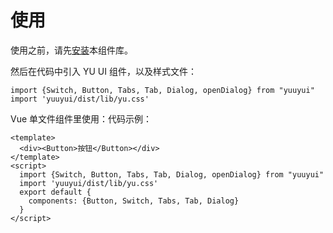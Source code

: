 # 使用

使用之前，请先[安装](#/doc/install)本组件库。

然后在代码中引入 YU UI 组件，以及样式文件：

```
import {Switch, Button, Tabs, Tab, Dialog, openDialog} from "yuuyui"
import 'yuuyui/dist/lib/yu.css'
```

Vue 单文件组件里使用：代码示例：

```
<template>
  <div><Button>按钮</Button></div>
</template>
<script>
  import {Switch, Button, Tabs, Tab, Dialog, openDialog} from "yuuyui"
  import 'yuuyui/dist/lib/yu.css'
  export default {
    components: {Button, Switch, Tabs, Tab, Dialog}
  }
</script>
```
